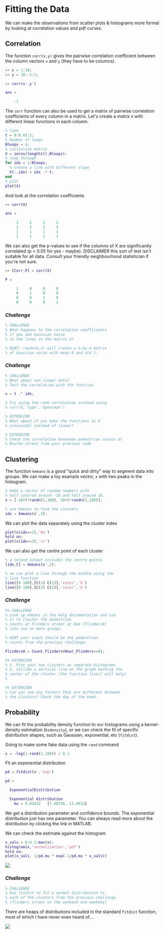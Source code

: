 # Fitting the Data

We can make the observations from scatter plots & histograms more formal by looking at correlation values and pdf curves.

## Correlation
The function `corr(x,y)` gives the pairwise correlation coefficient between the column vectors `x` and `y` (they have to be columns).

``` Matlab
>> x = 1:10;
>> y = 10:-1:1;

>> corr(x',y')

ans =

    -1
```

The `corr` function can also be used to get a matrix of pairwise correlation coefficients of every column in a matrix. Let's create a matrix `X` with different linear functions in each column.

``` Matlab
% time
t = 0:0.01:1;
% Number of loops
Nloops = 4;
% initialize matrix
X = zeros(length(t),Nloops);
% loop through
for idx = 1:Nloops;
  % create a line with different slope
  X(:,idx) = idx .* t;      
end
% plot
plot(X)
```
And look at the correlation coefficients

``` Matlab
>> corr(X)

ans =

     1     1     1     1
     1     1     1     1
     1     1     1     1
     1     1     1     1
```

We can also get the p-values to see if the columns of X are significantly correlated (p < 0.05 for yes - maybe). DISCLAIMER this sort of test isn't suitable for all data. Consult your friendly neighbourhood statistician if you're not sure.

``` Matlab
>> [Corr,P] = corr(X)

P =

     1     0     0     0
     0     1     0     0
     0     0     1     0
     0     0     0     1
```

### *Challenge*
``` Matlab
% CHALLENGE
% What happens to the correlation coefficients
% if you add Gaussian noise
% to the lines in the matrix X?

% HINT: randn(m,n) will create a m-by-n matrix 
% of Gaussian noise with mean 0 and std 1. 
```

### *Challenge*

``` Matlab
% CHALLENGE
% What about non-linear data?
% Test the correlation with the function 

x = t .^ idx;

% Try using the rank correlation instead using
% corr(X,'type','Spearman')

% EXTENSION
% What about if you make the functions in X 
% sinusoidal instead of linear? 

% EXTENSION
% Check the correlation betweeen pedestrian counts at
% Bourke street from your previous code

```

## Clustering

The function `kmeans` is a good "quick and dirty" way to segment data into groups. 
We can make a toy example vector, `x` with two peaks in the histogram.
``` Matlab
% make a vector of random numbers with 
% half centred around -10 and half around 10.
x = [-10+5*randn(1,100), 10+5*randn(1,100)];

% use kmeans to find the clusters
idx = kmeans(x',2);
```
We can plot the data separately using the cluster index
```Matlab
plot(x(idx==1),'bo')
hold on;
plot(x(idx==2),'rx')
```
We can also get the centre point of each cluster
```Matlab
% a second output includes the centre points
[idx,C] = kmeans(x',2);

% we can plot a line through the middle using the 
% line function
line([0 100],[C(1) C(1)],'color','k')
line([0 100],[C(2) C(2)],'color','k')
```
### *Challenge*
``` Matlab
%% CHALLENGE 
% Look up kmeans in the help documentation and use 
% it to cluster the pedestrian
% counts at Flinders street at 8am (Flinders8)
% into two or more groups.

% HINT your input should be the pedestrian 
% counts from the previous challenge: 

Flinders8 = Count_Flinders(Hour_Flinders==8);

%% EXTENSION
% 1. Plot your two clusters as separate histograms
% 2. Include a vertical line on the graph marking the 
% center of the cluster (the function line() will help)
% 

%% EXTENSION
% Can you see any factors that are different between 
% the clusters? Check the day of the week. 

```

## Probability

We can fit the probability density function to our histograms using a kernel-density estimation (`ksdensity`), or we can check the fit of specific distribution shapes, such as Gaussian, exponential, etc (`fitdist`).

Going to make some fake data using the `rand` command
```Matlab
x = -log(1-rand(1,100)) / 0.1
```

Fit an exponential distribution
```Matlab
pd = fitdist(x','exp')

pd = 

  ExponentialDistribution

  Exponential distribution
    mu = 9.02432   [7.48726, 11.0913]
```

We get a distribution parameter and confidence bounds. The exponential distribution just has one parameter. You can always read more about the distribution by clicking the link in MATLAB.

We can check the estimate against the histogram
``` Matlab
x_vals = 0:0.1:max(x);
histogram(x,'normalization','pdf')
hold on;
plot(x_vals, 1/pd.mu * exp(-1/pd.mu * x_vals))
```

![](expdist.jpg)

### *Challenge*
``` Matlab
% CHALLENGE
% Use fitdist to fit a normal distribution to 
% each of the clusters from the previous challenge
% (flinders street on the weekend and weekday)
```

There are heaps of distributions included in the standard `fitdist` function, most of which I have never even heard of...

![](dist.jpg)

